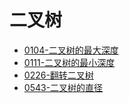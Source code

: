 # 二叉树

- [0104-二叉树的最大深度](_source/DSNA/lc0104.md)
- [0111-二叉树的最小深度](_source/DSNA/lc0111.md)
- [0226-翻转二叉树](_source/DSNA/lc0226.md)
- [0543-二叉树的直径](_source/DSNA/lc0543.md)